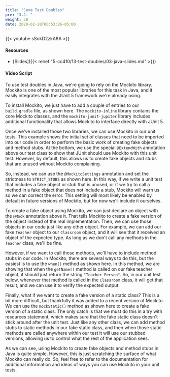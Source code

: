 ```yaml
---
title: "Java Test Doubles"
pre: "3.J. "
weight: 30
date: 2020-02-28T00:53:26-05:00
---
```


{{< youtube sSokD2zkA8A >}}

#### Resources

* [Slides]({{< relref "5-cc410/13-test-doubles/03-java-slides.md" >}})

#### Video Script

To use test doubles in Java, we're going to rely on the Mockito library. Mockito is one of the most popular libraries for this task in Java, and it easily integrates with the JUnit 5 framework we're already using.

To install Mockito, we just have to add a couple of entries to our `build.gradle` file, as shown here. The `mockito-inline` library contains the core Mockito classes, and the `mockito-junit-jupiter` library includes additional functionality that allows Mockito to interface directly with JUnit 5. 

Once we've installed those two libraries, we can use Mockito in our unit tests. This example shows the initial set of classes that need to be imported into our code in order to perform the basic work of creating fake objects and method stubs. At the bottom, we use the special `@ExtendWith` annotation above our test class to show that JUnit should use Mockito with this unit test. However, by default, this allows us to create fake objects and stubs that are unused without Mockito complaining.

So, instead, we can use the `@MockitoSettings` annotation and set the strictness to `STRICT_STUBS` as shown here. In this way, if we write a unit test that includes a fake object or stub that is unused, or if we try to call a method in a fake object that does not include a stub, Mockito will warn us so we can correct the error. This setting will most likely be enabled by default in future versions of Mockito, but for now we'll include it ourselves.

To create a fake object using Mockito, we can just declare an object with the `@Mock` annotation above it. That tells Mockito to create a fake version of the object instead of the real implementation. Then, we can use those objects in our code just like any other object. For example, we can add our fake `Teacher` object to our `Classroom` object, and it will see that it received an object of the expected type. As long as we don't call any methods in the `Teacher` class, we'll be fine.

However, if we want to call those methods, we'll have to include method stubs in our code. In Mockito, there are several ways to do this, but the easiest is to use the `when()` method as shown here. In this method, we are showing that when the `getName()` method is called on our fake teacher object, it should just return the string `"Teacher Person"`. So, in our unit test below, whenever that method is called in the `Classroom` class, it will get that result, and we can use it to verify the expected output.

Finally, what if we want to create a fake version of a static class? This is a bit more difficult, but thankfully it was added to a recent version of Mockito. We can use the `mockStatic()` method as shown here to create a fake version of a static class. The only catch is that we must do this in a try with resources statement, which makes sure that the fake static class doesn't stick around after the unit test. Just like any other class, we can add method stubs to static methods in our fake static class, and then when those static methods are called anywhere within our test it will use our stubbed versions, allowing us to control what the rest of the application sees.

As we can see, using Mockito to create fake objects and method stubs in Java is quite simple. However, this is just scratching the surface of what Mockito can really do. So, feel free to refer to the documentation for additional information and ideas of ways you can use Mockito in your unit tests. 